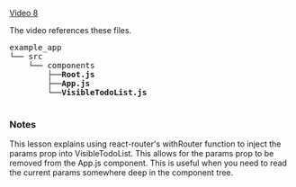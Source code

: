 [Video 8](https://egghead.io/lessons/javascript-redux-using-withrouter-to-inject-the-params-into-connected-components#/tab-transcript)

The video references these files.

<pre>
example_app
└── src
    └── components
        ├──<strong>Root.js</strong>
        ├──<strong>App.js</strong>
        └──<strong>VisibleTodoList.js</strong>

</pre>

### Notes

This lesson explains using react-router's withRouter function to inject the params prop into VisibleTodoList. This allows for the params prop to be removed from the App.js component. This is useful when you need to read the current params somewhere deep in the component tree.